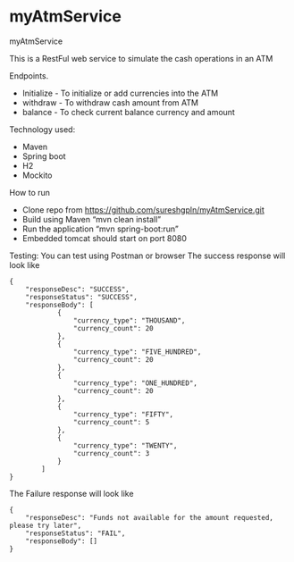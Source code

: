 # myAtmService
myAtmService

This is a RestFul web service to simulate the cash operations in an ATM

Endpoints.
* Initialize - To initialize or add currencies into the ATM
* withdraw - To withdraw cash amount from ATM
* balance - To check current balance currency and amount 

Technology used:
* Maven
* Spring boot
* H2
* Mockito


How to run
* Clone repo from https://github.com/sureshgpln/myAtmService.git 
* Build using Maven “mvn clean install”
* Run the application “mvn spring-boot:run”
* Embedded tomcat should start on port 8080

Testing: 
You can test using Postman or browser
The success response will look like
```
{
    "responseDesc": "SUCCESS",
    "responseStatus": "SUCCESS",
    "responseBody": [
            {
                "currency_type": "THOUSAND",
                "currency_count": 20
            },
            {
                "currency_type": "FIVE_HUNDRED",
                "currency_count": 20
            },
            {
                "currency_type": "ONE_HUNDRED",
                "currency_count": 20
            },
            {
                "currency_type": "FIFTY",
                "currency_count": 5
            },
            {
                "currency_type": "TWENTY",
                "currency_count": 3
            }
        ]
}
```

The Failure response will look like
```
{
    "responseDesc": "Funds not available for the amount requested, please try later",
    "responseStatus": "FAIL",
    "responseBody": []
}
```
